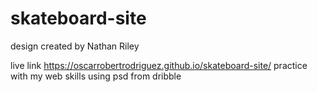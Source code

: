 # skateboard-site
design created by Nathan Riley

live link https://oscarrobertrodriguez.github.io/skateboard-site/
practice with my web skills using psd from dribble
